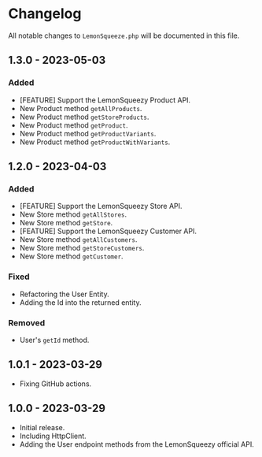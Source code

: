 # Changelog

All notable changes to `LemonSqueeze.php` will be documented in this file.

## 1.3.0 - 2023-05-03

### Added
- [FEATURE] Support the LemonSqueezy Product API.
- New Product method `getAllProducts`.
- New Product method `getStoreProducts`.
- New Product method `getProduct`.
- New Product method `getProductVariants`.
- New Product method `getProductWithVariants`.

## 1.2.0 - 2023-04-03

### Added
- [FEATURE] Support the LemonSqueezy Store API.
- New Store method `getAllStores`.
- New Store method `getStore`.
- [FEATURE] Support the LemonSqueezy Customer API.
- New Store method `getAllCustomers`.
- New Store method `getStoreCustomers`.
- New Store method `getCustomer`.

### Fixed
- Refactoring the User Entity.
- Adding the Id into the returned entity.

### Removed
- User's `getId` method.

## 1.0.1 - 2023-03-29

- Fixing GitHub actions.

## 1.0.0 - 2023-03-29

- Initial release.
- Including HttpClient.
- Adding the User endpoint methods from the LemonSqueezy official API.

